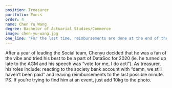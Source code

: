 ```yaml
---
position: Treasurer
portfolio: Execs
order: 4
name: Chen Yu Wang
degree: Bachelor of Actuarial Studies/Commerce
image: chen-yu-wang.jpg
one_line: "For the last time, reimbursements are done at the end of the month!"
---
```


After a year of leading the Social team, Chenyu decided that he was a fan of the vibe and tried his best to be a part of DataSoc for 2020 (ie. he turned up late to the AGM and his speech was “vote for me, I do actl”). As treasurer, his roles include: reacting to the society bank account with “damn, we still haven’t been paid” and leaving reimbursements to the last possible minute.
PS. If you’re trying to find him at an event, just add 10kg to the photo.